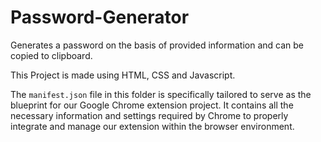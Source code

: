 # Password-Generator
Generates a password on the basis of provided information and can be copied to clipboard.

This Project is made using HTML, CSS and Javascript.

The `manifest.json` file in this folder is specifically tailored to serve as the blueprint for our Google Chrome extension project. It contains all the necessary information and settings required by Chrome to properly integrate and manage our extension within the browser environment.


